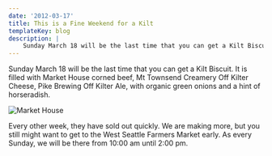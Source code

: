 ```yaml
---
date: '2012-03-17'
title: This is a Fine Weekend for a Kilt
templateKey: blog
description: |
    Sunday March 18 will be the last time that you can get a Kilt Biscuit.
---
```

Sunday March 18 will be the last time that you can get a Kilt Biscuit.  It is filled with Market House corned beef, Mt Townsend Creamery Off Kilter Cheese, Pike Brewing Off Kilter Ale, with organic green onions and a hint of horseradish.

<img src="/uploads/market-house.jpg" class="img-fluid page-image shadow m-3" alt="Market House" />

Every other week, they have sold out quickly. We are making more, but you still might want to get to the West Seattle Farmers Market early. As every Sunday, we will be there from 10:00 am until 2:00 pm.
